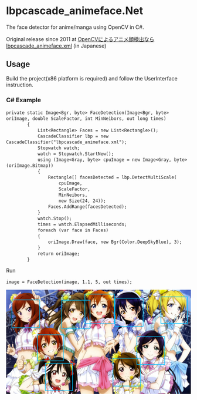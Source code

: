# lbpcascade_animeface.Net

The face detector for anime/manga using OpenCV in C\#.

Original release since 2011 at [OpenCVによるアニメ顔検出ならlbpcascade_animeface.xml](http://ultraist.hatenablog.com/entry/20110718/1310965532) (in Japanese)

## Usage

Build the project(x86 platform  is required) and follow the UserInterface instruction.

### C\# Example

```CSharp
private static Image<Bgr, byte> FaceDetection(Image<Bgr, byte> oriImage, double ScaleFactor, int MinNeibors, out long times)
        {
            List<Rectangle> Faces = new List<Rectangle>();
            CascadeClassifier lbp = new CascadeClassifier("lbpcascade_animeface.xml");
            Stopwatch watch;
            watch = Stopwatch.StartNew();
            using (Image<Gray, byte> cpuImage = new Image<Gray, byte>(oriImage.Bitmap))
            {
                Rectangle[] facesDetected = lbp.DetectMultiScale(
                    cpuImage,
                    ScaleFactor,
                    MinNeibors,
                    new Size(24, 24));
                Faces.AddRange(facesDetected);
            }
            watch.Stop();
            times = watch.ElapsedMilliseconds;
            foreach (var face in Faces)
            {
                oriImage.Draw(face, new Bgr(Color.DeepSkyBlue), 3);
            }
            return oriImage;
        }
```
Run

    image = FaceDetection(image, 1.1, 5, out times);

![result](https://raw.githubusercontent.com/inlmouse/lbpcascade_animeface/master/AnimeFace/AnimeFace/bin/x86/Debug/output/Detected_LoveLive.jpg)
